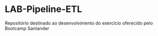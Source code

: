 # LAB-Pipeline-ETL
Repositório destinado ao desenvolvimento do exercício oferecido pelo Bootcamp Santander
